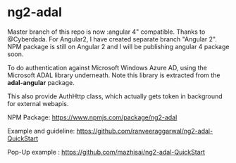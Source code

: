 # ng2-adal

Master branch of this repo is now :angular 4" compatible. Thanks to @Cyberdada.
For Angular2, I have created separate branch "Angular 2". NPM package is still on Angular 2 and I will be publishing angular 4 package soon.


To do authentication against Microsoft Windows Azure AD, using the Microsoft ADAL library underneath. Note this library is extracted from the <b>adal-angular</b> package.

This also provide AuthHttp class, which actually gets token in background for external webapis.

NPM Package: https://www.npmjs.com/package/ng2-adal

Example and guideline: 
https://github.com/ranveeraggarwal/ng2-adal-QuickStart

Pop-Up example : https://github.com/mazhisai/ng2-adal-QuickStart
